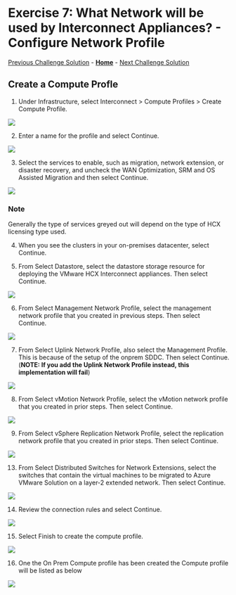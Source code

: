 # Exercise 7: What Network will be used by Interconnect Appliances? - Configure Network Profile

[Previous Challenge Solution](./06-HCX-Network-Profiles.md) - **[Home](../Readme.md)** - [Next Challenge Solution](./08-HCX-Service-Mesh.md)

## Create a Compute Profle

1.	Under Infrastructure, select Interconnect > Compute Profiles > Create Compute Profile.

![](./Images/07-HCX-Compute-Profiles/HCX_image21.png)

2.	Enter a name for the profile and select Continue.

![](./Images/07-HCX-Compute-Profiles/HCX_image22.png)

3.	Select the services to enable, such as migration, network extension, or disaster recovery, and uncheck the WAN Optimization, SRM and OS Assisted Migration and then select Continue.

![](./Images/07-HCX-Compute-Profiles/HCX_image23.png)

### Note 
Generally the type of services greyed out will depend on the type of HCX licensing type used.  

4.	When you see the clusters in your on-premises datacenter, select Continue.

5.	From Select Datastore, select the datastore storage resource for deploying the VMware HCX Interconnect appliances. Then select Continue.

![](./Images/07-HCX-Compute-Profiles/HCX_ComputeCluster001.PNG)

6.	From Select Management Network Profile, select the management network profile that you created in previous steps. Then select Continue.

![](./Images/07-HCX-Compute-Profiles/HCX_ComputeCluster002.PNG)

7.	From Select Uplink Network Profile, also select the Management Profile. This is because of the setup of the onprem SDDC. Then select Continue. (**NOTE: If you add the Uplink Network Profile instead, this implementation will fail**)

![](./Images/07-HCX-Compute-Profiles/HCX_image27.png)

8.	From Select vMotion Network Profile, select the vMotion network profile that you created in prior steps. Then select Continue.

![](./Images/07-HCX-Compute-Profiles/HCX_image28.png)

9.	From Select vSphere Replication Network Profile, select the replication network profile that you created in prior steps. Then select Continue.

![](./Images/07-HCX-Compute-Profiles/HCX_image29.png)

13.	From Select Distributed Switches for Network Extensions, select the switches that contain the virtual machines to be migrated to Azure VMware Solution on a layer-2 extended network. Then select Continue.

![](./Images/07-HCX-Compute-Profiles/HCX_image30.png)

14.	Review the connection rules and select Continue.

![](./Images/07-HCX-Compute-Profiles/HCX_image31.png)

15.	Select Finish to create the compute profile.

![](./Images/07-HCX-Compute-Profiles/HCX_image32.png)
 
16.	One the On Prem Compute profile has been created the Compute profile will be listed as below

![](./Images/07-HCX-Compute-Profiles/HCX_image33.png)

